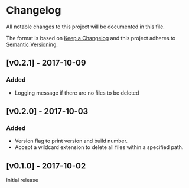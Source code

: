 # Changelog

All notable changes to this project will be documented in this file.

The format is based on [Keep a Changelog](http://keepachangelog.com/en/1.0.0/)
and this project adheres to [Semantic Versioning](http://semver.org/spec/v2.0.0.html).

## [v0.2.1] - 2017-10-09

### Added

- Logging message if there are no files to be deleted

## [v0.2.0] - 2017-10-03

### Added

- Version flag to print version and build number.
- Accept a wildcard extension to delete all files within a specified path.

## [v0.1.0] - 2017-10-02

Initial release
